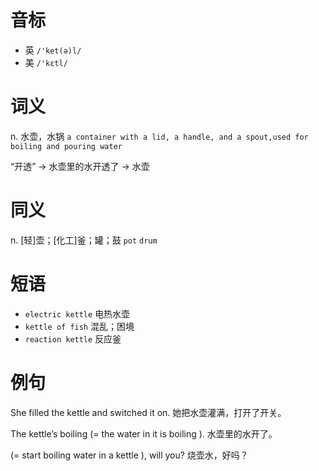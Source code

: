 # 音标

- 英 `/'ket(ə)l/`
- 美 `/'kɛtl/`

# 词义

n. 水壶，水锅
`a container with a lid, a handle, and a spout,used for boiling and pouring water`



“开透” → 水壶里的水开透了 → 水壶

# 同义

n. [轻]壶；[化工]釜；罐；鼓
`pot` `drum`

# 短语

- `electric kettle` 电热水壶
- `kettle of fish` 混乱；困境
- `reaction kettle` 反应釜

# 例句

She filled the kettle and switched it on.
她把水壶灌满，打开了开关。

The kettle’s boiling (= the water in it is boiling ).
水壶里的水开了。

(= start boiling water in a kettle ), will you?
烧壶水，好吗？


